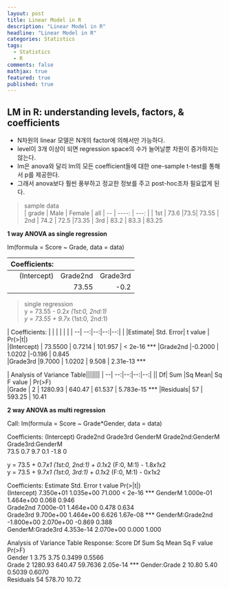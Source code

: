 ```yaml
---
layout: post
title: Linear Model in R
description: "Linear Model in R"
headline: "Linear Model in R"
categories: Statistics
tags: 
  - Statistics
  - R
comments: false
mathjax: true
featured: true
published: true
---
```



LM in R: understanding levels, factors, & coefficients
--

- N차원의 linear 모델은 N개의 factor에 의해서만 가능하다.
- level이 3개 이상이 되면 regression space의 수가 늘어날뿐 차원이 증가하지는 않는다.
- lm은 anova와 달리 lm의 모든 coefficient들에 대한 one-sample t-test를 통해서 p를 제공한다.
- 그래서 anova보다 훨씬 풍부하고 정교한 정보를 주고 post-hoc조차 필요없게 된다.

> sample data  
|  grade | Male | Female | all
| -- | ----: | ---: |
| 1st     | 73.6 |73.5| 73.55 
| 2nd | 74.2 | 72.5    |73.35
| 3rd    | 83.2  | 83.3 | 83.25

**1 way ANOVA as single regression**

  lm(formula = Score ~ Grade, data = data)

| Coefficients: | | |
|--:|--:|--:
|(Intercept) |    Grade2nd   |  Grade3rd  
      |73.55  |       -0.2  |               9.7  

> single regression  
> y = 73.55 - 0.2*x (1st:0, 2nd:1)        
> y = 73.55 + 9.7*x (1st:0, 2nd:1)

| Coefficients: | | | | | |
| --| --:|--:|--:|--:|
| |Estimate| Std. Error| t value | Pr(>\|t\|)    
|(Intercept) | 73.5500 |    0.7214 | 101.957 |  < 2e-16 ***
|Grade2nd     |-0.2000  |   1.0202  |-0.196 |   0.845    
|Grade3rd      |9.7000  |   1.0202  | 9.508 | 2.31e-13 ***

| Analysis of Variance Table|||||||
| --| --:|--:|--:|--:|
|| Df|  Sum |Sq Mean| Sq F value |   Pr(>F)    
|Grade |     2 | 1280.93 | 640.47 | 61.537 | 5.783e-15 ***
|Residuals| 57 | 593.25 |  10.41

**2 way ANOVA as multi regression**

Call:
lm(formula = Score ~ Grade*Gender, data = data)

Coefficients:
(Intercept)     Grade2nd     Grade3rd     GenderM    Grade2nd:GenderM     Grade3rd:GenderM  
      73.5            0.7                9.7                 0.1                  -1.8                                     0  

y = 73.5 + 0.7*x1 (1st:0, 2nd:1) + 0.1*x2 (F:0, M:1) - 1.8*x1*x2      
y = 73.5 + 9.7*x1 (1st:0, 3rd:1) + 0.1*x2 (F:0, M:1)  -   0*x1*x2

Coefficients:
                   Estimate Std. Error t value Pr(>|t|)    
(Intercept)       7.350e+01  1.035e+00  71.000  < 2e-16 ***
GenderM           1.000e-01  1.464e+00   0.068    0.946    
Grade2nd          7.000e-01  1.464e+00   0.478    0.634    
Grade3rd          9.700e+00  1.464e+00   6.626 1.67e-08 ***
GenderM:Grade2nd -1.800e+00  2.070e+00  -0.869    0.388    
GenderM:Grade3rd  4.353e-14  2.070e+00   0.000    1.000    

Analysis of Variance Table
Response: Score
             Df  Sum Sq Mean Sq F value   Pr(>F)    
Gender        1    3.75    3.75  0.3499   0.5566    
Grade         2 1280.93  640.47 59.7636 2.05e-14 ***
Gender:Grade  2   10.80    5.40  0.5039   0.6070    
Residuals    54  578.70   10.72                     
